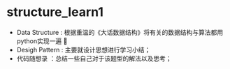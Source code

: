 # structure_learn1

* Data Structure : 根据重温的《大话数据结构》将有关的数据结构与算法都用python实现一遍 🔭
* Desigh Pattern : 主要就设计思想进行学习小结；
* 代码随想录 ：总结一些自己对于该题型的解法以及思考；

<!--
### Hi there 👋
**7xiaomao** is a ✨ _special_ ✨ repository because its `README.md` (this file) appears on your GitHub profile.

Here are some ideas to get you started:

- 🔭 I’m currently working on ...
- 🌱 I’m currently learning ...
- 👯 I’m looking to collaborate on ...
- 🤔 I’m looking for help with ...
- 💬 Ask me about ...
- 📫 How to reach me: ...
- 😄 Pronouns: ...
- ⚡ Fun fact: ...
-->
